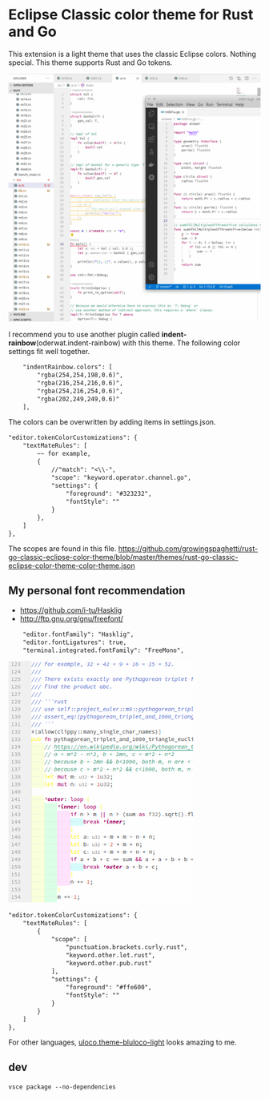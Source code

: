 # Eclipse Classic color theme for Rust and Go

This extension is a light theme that uses the classic Eclipse colors. Nothing special. This theme supports Rust and Go tokens.

![screenshot](https://github.com/growingspaghetti/rust-go-classic-eclipse-color-theme/raw/master/screenshot.png)

I recommend you to use another plugin called **indent-rainbow**(oderwat.indent-rainbow) with this theme. The following color settings fit well together.
```
    "indentRainbow.colors": [
        "rgba(254,254,198,0.6)",
        "rgba(216,254,216,0.6)",
        "rgba(254,216,254,0.6)",
        "rgba(202,249,249,0.6)"
    ],
```

The colors can be overwritten by adding items in settings.json.
```
"editor.tokenColorCustomizations": {
    "textMateRules": [
        ~~ for example,
        {
            //"match": "<\\-",
            "scope": "keyword.operator.channel.go",
            "settings": {
                "foreground": "#323232",
                "fontStyle": ""
            }
        },
    ]
},
```
The scopes are found in this file. https://github.com/growingspaghetti/rust-go-classic-eclipse-color-theme/blob/master/themes/rust-go-classic-eclipse-color-theme-color-theme.json

## My personal font recommendation
 - https://github.com/i-tu/Hasklig
 - http://ftp.gnu.org/gnu/freefont/

```
    "editor.fontFamily": "Hasklig",
    "editor.fontLigatures": true,
    "terminal.integrated.fontFamily": "FreeMono",
```

![screenshot-let](https://github.com/growingspaghetti/rust-go-classic-eclipse-color-theme/raw/master/let-independent.png)

```
"editor.tokenColorCustomizations": {
    "textMateRules": [
        {
            "scope": [
                "punctuation.brackets.curly.rust",
                "keyword.other.let.rust",
                "keyword.other.pub.rust"
            ],
            "settings": {
                "foreground": "#ffe600",
                "fontStyle": ""
            }
        }
    ]
},
```

For other languages, [uloco.theme-bluloco-light](https://marketplace.visualstudio.com/items?itemName=uloco.theme-bluloco-light) looks amazing to me.

## dev
```
vsce package --no-dependencies
```
